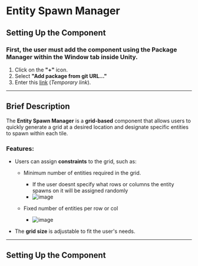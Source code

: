 # **Entity Spawn Manager**  

## **Setting Up the Component**  
### First, the user must add the component using the **Package Manager** within the **Window** tab inside Unity.  
1. Click on the **"+"** icon.  
2. Select **"Add package from git URL..."**  
3. Enter this [link](https://www.youtube.com/watch?v=HeyC9o3Q9wA) (*Temporary link*).  

---  

## **Brief Description**  

The **Entity Spawn Manager** is a **grid-based** component that allows users to quickly generate a grid at a desired location and designate specific entities to spawn within each tile.  

### Features:  
- Users can assign **constraints** to the grid, such as:  
  - Minimum number of entities required in the grid.
    - If the user doesnt specify what rows or columns the entity spawns on it will be assigned randomly
    - ![image](https://github.com/user-attachments/assets/76b6e7a6-fa2b-47f3-ae43-226300b87167)

  - Fixed number of entities per row or col
    - ![image](https://github.com/user-attachments/assets/b1736d49-9a46-413a-866c-675582c268c4)

 
- The **grid size** is adjustable to fit the user's needs.  

---  

## **Setting Up the Component**  
